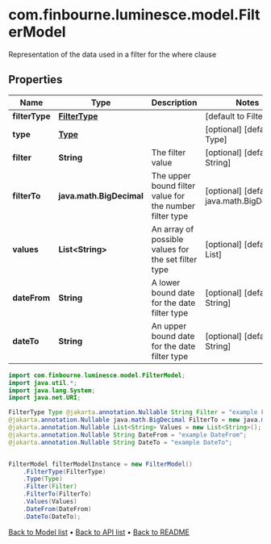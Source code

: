 # com.finbourne.luminesce.model.FilterModel
Representation of the data used in a filter for the where clause

## Properties

Name | Type | Description | Notes
------------ | ------------- | ------------- | -------------
**filterType** | [**FilterType**](FilterType.md) |  | [default to FilterType]
**type** | [**Type**](Type.md) |  | [optional] [default to Type]
**filter** | **String** | The filter value | [optional] [default to String]
**filterTo** | **java.math.BigDecimal** | The upper bound filter value for the number filter type | [optional] [default to java.math.BigDecimal]
**values** | **List&lt;String&gt;** | An array of possible values for the set filter type | [optional] [default to List<String>]
**dateFrom** | **String** | A lower bound date for the date filter type | [optional] [default to String]
**dateTo** | **String** | An upper bound date for the date filter type | [optional] [default to String]

```java
import com.finbourne.luminesce.model.FilterModel;
import java.util.*;
import java.lang.System;
import java.net.URI;

FilterType Type @jakarta.annotation.Nullable String Filter = "example Filter";
@jakarta.annotation.Nullable java.math.BigDecimal FilterTo = new java.math.BigDecimal("100.00");
@jakarta.annotation.Nullable List<String> Values = new List<String>();
@jakarta.annotation.Nullable String DateFrom = "example DateFrom";
@jakarta.annotation.Nullable String DateTo = "example DateTo";


FilterModel filterModelInstance = new FilterModel()
    .FilterType(FilterType)
    .Type(Type)
    .Filter(Filter)
    .FilterTo(FilterTo)
    .Values(Values)
    .DateFrom(DateFrom)
    .DateTo(DateTo);
```


[Back to Model list](../README.md#documentation-for-models) &#8226; [Back to API list](../README.md#documentation-for-api-endpoints) &#8226; [Back to README](../README.md)
